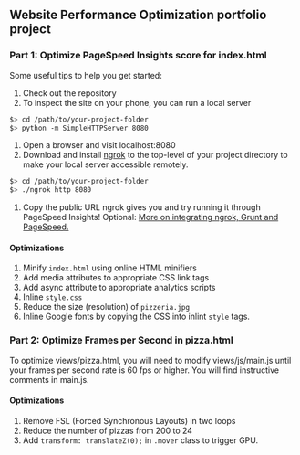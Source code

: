 ## Website Performance Optimization portfolio project

### Part 1: Optimize PageSpeed Insights score for index.html

Some useful tips to help you get started:

1. Check out the repository
1. To inspect the site on your phone, you can run a local server

  ```bash
  $> cd /path/to/your-project-folder
  $> python -m SimpleHTTPServer 8080
  ```

1. Open a browser and visit localhost:8080
1. Download and install [ngrok](https://ngrok.com/) to the top-level of your project directory to make your local server accessible remotely.

  ``` bash
  $> cd /path/to/your-project-folder
  $> ./ngrok http 8080
  ```

1. Copy the public URL ngrok gives you and try running it through PageSpeed Insights! Optional: [More on integrating ngrok, Grunt and PageSpeed.](http://www.jamescryer.com/2014/06/12/grunt-pagespeed-and-ngrok-locally-testing/)

#### Optimizations

1. Minify `index.html` using online HTML minifiers
2. Add media attributes to appropriate CSS link tags
3. Add async attribute to appropriate analytics scripts
4. Inline `style.css`
5. Reduce the size (resolution) of `pizzeria.jpg`
6. Inline Google fonts by copying the CSS into inlint `style` tags.

### Part 2: Optimize Frames per Second in pizza.html

To optimize views/pizza.html, you will need to modify views/js/main.js until your frames per second rate is 60 fps or higher. You will find instructive comments in main.js.

#### Optimizations

1. Remove FSL (Forced Synchronous Layouts) in two loops
2. Reduce the number of pizzas from 200 to 24
3. Add `transform: translateZ(0);` in `.mover` class to trigger GPU.
